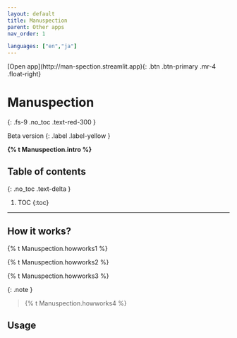 ```yaml
---
layout: default
title: Manuspection
parent: Other apps
nav_order: 1

languages: ["en","ja"]
---
```


<span class="fs-5">
[Open app](http://man-spection.streamlit.app){: .btn .btn-primary .mr-4 .float-right}
</span>


# Manuspection
{: .fs-9 .no_toc .text-red-300 }
<div markdown="1">
Beta version
{: .label .label-yellow }
</div>

<strong>{% t Manuspection.intro %}</strong>

## Table of contents
{: .no_toc .text-delta }

1. TOC
{:toc}

---

## How it works?

{% t Manuspection.howworks1 %}

{% t Manuspection.howworks2 %}

{% t Manuspection.howworks3 %}


{: .note }
> {% t Manuspection.howworks4 %}


## Usage


<!-- ## Tutorial video -->



